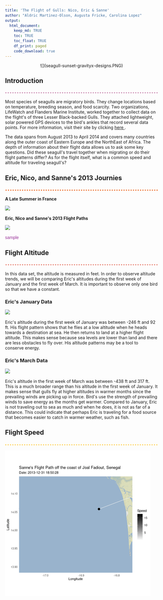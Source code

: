 ```yaml
---
title: 'The Flight of Gulls: Nico, Eric & Sanne'
author: "Aldric Martinez-Olson, Augusta Fricke, Carolina Lopez"
output: 
  html_document:
    keep_md: TRUE
    toc: TRUE
    toc_float: TRUE
    df_print: paged
    code_download: true
---
```

<center>![](seagull-sunset-gravityx-designs.PNG)</center>









## Introduction
![](purpledots.PNG)

Most species of seagulls are migratory birds. They change locations based on temperature, breeding season, and food scarcity. Two organizations, LifeWatch and Flanders Marine Institute, worked together to collect data on the flight's of three Lesser Black-backed Gulls. They attached lightweight, solar powered GPS devices to the bird's ankles that record several data points. For more information, visit their site by clicking [here ](https://oscibio.inbo.be/blog/bird-tracking-data-published/).

The data spans from August 2013 to April 2014 and covers many countries along the outer coast of Eastern Europe and the NorthEast of Africa. The depth of information about their flight data allows us to ask some key questions. Did these seagull's travel together when migrating or do their flight patterns differ? As for the flight itself, what is a common speed and altitude for traveling seagull's? 

## Eric, Nico, and Sanne's 2013 Journies 
![](orangedots.PNG)

**A Late Summer in France**







![](FRANCE_gif.gif)<!-- -->

**Eric, Nico and Sanne's 2013 Flight Paths**






![](WHOLEFLIGHT_gif.gif)<!-- -->
<p style="font-family: Helvetica, Sans-serif;color:#993399">sample</p>

## Flight Altitude
![](rosedots.PNG)

In this data set, the altitude is measured in feet. In order to observe altitude trends, we will be comparing Eric's altitudes during the first week of January and the first week of March. It is important to observe only one bird so that we have a constant.
  
### Eric's January Data





![](EricAltJan.gif)<!-- -->

Eric's altitude during the first week of January was between -246 ft and 92 ft. His flight pattern shows that he flies at a low altitude when he heads towards a destination at sea. He then returns to land at a higher flight altitude. This makes sense because sea levels are lower than land and there are less obstacles to fly over. His altitude patterns may be a tool to conserve energy.

### Eric's March Data





![](EricAltMarch.gif)<!-- -->

Eric's altitude in the first week of March was between -438 ft and 317 ft. This is a much broader range than his altitude in the first week of January. It makes sense that gulls fly at higher altitudes in warmer months since the prevailing winds are picking up in force. Bird's use the strength of prevailing winds to save energy as the months get warmer. Compared to January, Eric is not traveling out to sea as much and when he does, it is not as far of a distance. This could indicate that perhaps Eric is traveling for a food source that becomes easier to catch in warmer weather, such as fish. 

## Flight Speed
![](yellowdots.PNG)






![](SanneFlightJan.gif)<!-- -->


